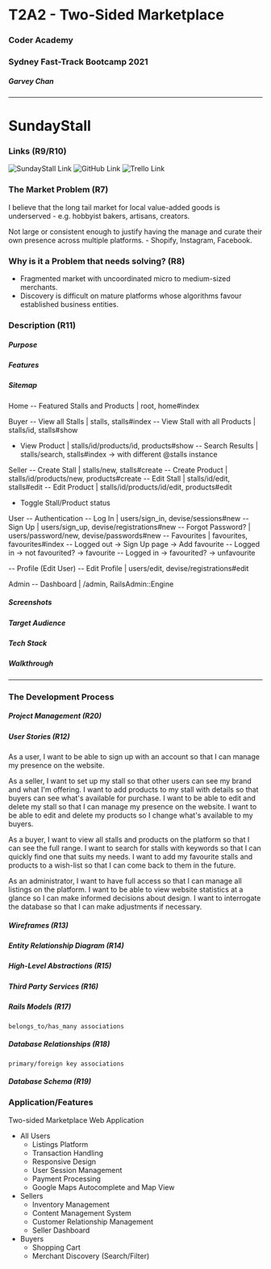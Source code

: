 # T2A2 - Two-Sided Marketplace

### Coder Academy
### Sydney Fast-Track Bootcamp 2021

##### Garvey Chan

<hr>

# SundayStall

### Links (R9/R10)

![SundayStall Link](https://sundaystall.herokuapp.com)
![GitHub Link](https://github.com/garveycodes/ca-t2a2-marketplace)
![Trello Link](https://)

### The Market Problem (R7)

I believe that the long tail market for local value-added goods is underserved - e.g. hobbyist bakers, artisans, creators.

Not large or consistent enough to justify having the manage and curate their own presence across multiple platforms. - Shopify, Instagram, Facebook.

### Why is it a Problem that needs solving? (R8)

- Fragmented market with uncoordinated micro to medium-sized merchants.
- Discovery is difficult on mature platforms whose algorithms favour established business entities.

### Description (R11)

##### Purpose


##### Features


##### Sitemap

Home
-- Featured Stalls and Products | root, home#index

Buyer
-- View all Stalls | stalls, stalls#index
-- View Stall with all Products | stalls/id, stalls#show
- View Product | stalls/id/products/id, products#show
-- Search Results | stalls/search, stalls#index -> with different @stalls instance

Seller
-- Create Stall | stalls/new, stalls#create
-- Create Product | stalls/id/products/new, products#create
-- Edit Stall | stalls/id/edit, stalls#edit
-- Edit Product | stalls/id/products/id/edit, products#edit
- Toggle Stall/Product status

User
-- Authentication
  -- Log In | users/sign_in, devise/sessions#new
  -- Sign Up | users/sign_up, devise/registrations#new
  -- Forgot Password? | users/password/new, devise/passwords#new
-- Favourites | favourites, favourites#index
  -- Logged out -> Sign Up page -> Add favourite
  -- Logged in -> not favourited? -> favourite
  -- Logged in -> favourited? -> unfavourite

--   Profile (Edit User)
  -- Edit Profile | users/edit, devise/registrations#edit

Admin
-- Dashboard | /admin, RailsAdmin::Engine

<!-- - Purchases | purchases, purchases#index -->
<!-- - Merchant Insights -->
<!-- - Messaging -->

##### Screenshots


##### Target Audience


##### Tech Stack


##### Walkthrough

<hr>

### The Development Process

##### Project Management (R20)

##### User Stories (R12)

As a user,
I want to be able to sign up with an account so that I can manage my presence on the website.

As a seller,
I want to set up my stall so that other users can see my brand and what I'm offering.
I want to add products to my stall with details so that buyers can see what's available for purchase.
I want to be able to edit and delete my stall so that I can manage my presence on the website.
I want to be able to edit and delete my products so I change what's available to my buyers.

As a buyer,
I want to view all stalls and products on the platform so that I can see the full range.
I want to search for stalls with keywords so that I can quickly find one that suits my needs.
I want to add my favourite stalls and products to a wish-list so that I can come back to them in the future.

As an administrator,
I want to have full access so that I can manage all listings on the platform.
I want to be able to view website statistics at a glance so I can make informed decisions about design.
I want to interrogate the database so that I can make adjustments if necessary.

##### Wireframes (R13)

##### Entity Relationship Diagram (R14)

##### High-Level Abstractions (R15)

##### Third Party Services (R16)

##### Rails Models (R17)
`belongs_to/has_many associations`

##### Database Relationships (R18)
`primary/foreign key associations`

##### Database Schema (R19)



### Application/Features

Two-sided Marketplace Web Application

- All Users
  - Listings Platform
  - Transaction Handling
  - Responsive Design
  - User Session Management
  - Payment Processing
  - Google Maps Autocomplete and Map View
- Sellers
  - Inventory Management
  - Content Management System
  - Customer Relationship Management
  - Seller Dashboard
- Buyers
  - Shopping Cart
  - Merchant Discovery (Search/Filter)
